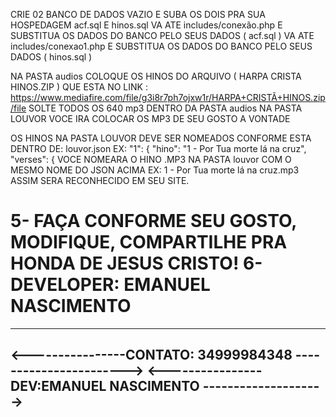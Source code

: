 CRIE 02 BANCO DE DADOS VAZIO E SUBA OS DOIS PRA SUA HOSPEDAGEM acf.sql E hinos.sql
VA ATE includes/conexão.php E SUBSTITUA OS DADOS DO BANCO PELO SEUS DADOS ( acf.sql )
VA ATE includes/conexao1.php E SUBSTITUA OS DADOS DO BANCO PELO SEUS DADOS ( hinos.sql )

NA PASTA audios COLOQUE OS HINOS DO ARQUIVO ( HARPA CRISTA HINOS.ZIP ) QUE ESTA NO
LINK : https://www.mediafire.com/file/g3i8r7ph7ojxw1r/HARPA+CRISTÃ+HINOS.zip/file
SOLTE TODOS OS 640 mp3  DENTRO DA PASTA audios
NA PASTA LOUVOR VOCE IRA COLOCAR OS MP3 DE SEU GOSTO A VONTADE

OS HINOS NA PASTA LOUVOR DEVE SER NOMEADOS CONFORME ESTA DENTRO DE: louvor.json  EX:
"1": {
    "hino": "1 - Por Tua morte lá na cruz",
    "verses": {
VOCE NOMEARA O HINO .MP3 NA PASTA louvor COM O MESMO NOME DO JSON ACIMA EX: 1 - Por Tua morte lá na cruz.mp3
ASSIM SERA RECONHECIDO EM SEU SITE.

5- FAÇA CONFORME SEU GOSTO, MODIFIQUE, COMPARTILHE PRA HONDA DE JESUS CRISTO!
6- DEVELOPER: EMANUEL NASCIMENTO 
=================================================================================

--------------------------------------------------------------
<----------------CONTATO: 34999984348 ----------------------->
<---------------- DEV:EMANUEL NASCIMENTO -------------------->
--------------------------------------------------------------

